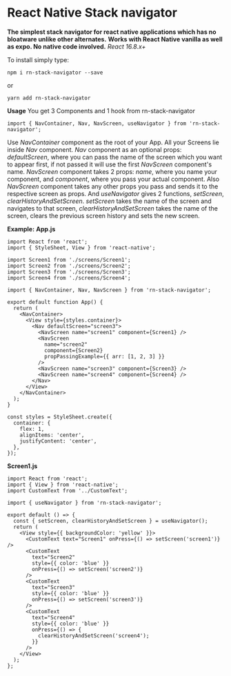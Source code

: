 # React Native Stack navigator

**The simplest stack navigator for react native applications which has no bloatware unlike other alternates.**
**Works with React Native vanilla as well as expo. No native code involved.**
_React 16.8.x+_

To install simply type:

```
npm i rn-stack-navigator --save
```

or

```
yarn add rn-stack-navigator
```

**Usage**
You get 3 Components and 1 hook from rn-stack-navigator

```
import { NavContainer, Nav, NavScreen, useNavigator } from 'rn-stack-navigator';
```

Use _NavContainer_ component as the root of your App.
All your Screens lie inside _Nav_ component.
_Nav_ component as an optional props: _defaultScreen_, where you can pass the name of the screen which you want to appear first, if not passed it will use the first _NavScreen_ component's name.
_NavScreen_ component takes 2 props: _name_, where you name your component, and _component_, where you pass your actual component.
Also _NavScreen_ component takes any other props you pass and sends it to the respective screen as props.
And _useNavigator_ gives 2 functions, _setScreen_, _clearHistoryAndSetScreen_.
_setScreen_ takes the name of the screen and navigates to that screen, _clearHistoryAndSetScreen_ takes the name of the screen, clears the previous screen history and sets the new screen.

**Example:**
**App.js**

```
import React from 'react';
import { StyleSheet, View } from 'react-native';

import Screen1 from './screens/Screen1';
import Screen2 from './screens/Screen2';
import Screen3 from './screens/Screen3';
import Screen4 from './screens/Screen4';

import { NavContainer, Nav, NavScreen } from 'rn-stack-navigator';

export default function App() {
  return (
    <NavContainer>
      <View style={styles.container}>
        <Nav defaultScreen="screen3">
          <NavScreen name="screen1" component={Screen1} />
          <NavScreen
            name="screen2"
            component={Screen2}
            propPassingExample={{ arr: [1, 2, 3] }}
          />
          <NavScreen name="screen3" component={Screen3} />
          <NavScreen name="screen4" component={Screen4} />
        </Nav>
      </View>
    </NavContainer>
  );
}

const styles = StyleSheet.create({
  container: {
    flex: 1,
    alignItems: 'center',
    justifyContent: 'center',
  },
});

```

**Screen1.js**

```
import React from 'react';
import { View } from 'react-native';
import CustomText from '../CustomText';

import { useNavigator } from 'rn-stack-navigator';

export default () => {
  const { setScreen, clearHistoryAndSetScreen } = useNavigator();
  return (
    <View style={{ backgroundColor: 'yellow' }}>
      <CustomText text="Screen1" onPress={() => setScreen('screen1')} />
      <CustomText
        text="Screen2"
        style={{ color: 'blue' }}
        onPress={() => setScreen('screen2')}
      />
      <CustomText
        text="Screen3"
        style={{ color: 'blue' }}
        onPress={() => setScreen('screen3')}
      />
      <CustomText
        text="Screen4"
        style={{ color: 'blue' }}
        onPress={() => {
          clearHistoryAndSetScreen('screen4');
        }}
      />
    </View>
  );
};
```
